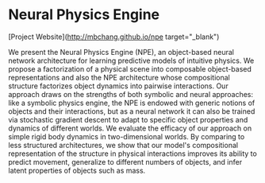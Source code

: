 # Neural Physics Engine

[Project Website](http://mbchang.github.io/npe target="_blank")

We present the Neural Physics Engine (NPE), an object-based neural network architecture for learning predictive models of intuitive physics. We propose a factorization of a physical scene into composable object-based representations and also the NPE architecture whose compositional structure factorizes object dynamics into pairwise interactions. Our approach draws on the strengths of both symbolic and neural approaches: like a symbolic physics engine, the NPE is endowed with generic notions of objects and their interactions, but as a neural network it can also be trained via stochastic gradient descent to adapt to specific object properties and dynamics of different worlds. We evaluate the efficacy of our approach on simple rigid body dynamics in two-dimensional worlds. By comparing to less structured architectures, we show that our model's compositional representation of the structure in physical interactions improves its ability to predict movement, generalize to different numbers of objects, and infer latent properties of objects such as mass.
